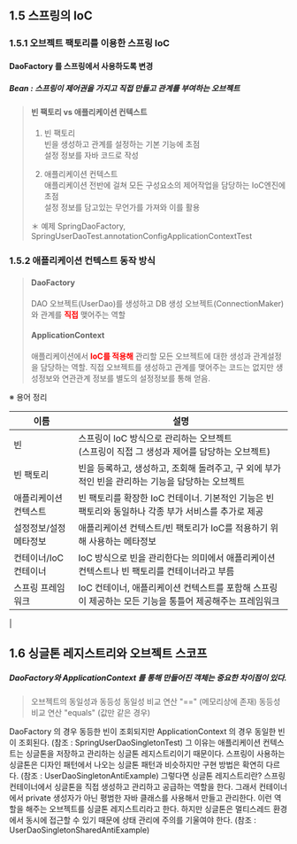 ## 1.5 스프링의 IoC
### 1.5.1 오브젝트 팩토리를 이용한 스프링 IoC
#### DaoFactory 를 스프링에서 사용하도록 변경
##### Bean : 스프링이 제어권을 가지고 직접 만들고 관계를 부여하는 오브젝트

> #### 빈 팩토리 vs 애플리케이션 컨텍스트
>       
> 1. 빈 팩토리<br>
> 빈을 생성하고 관계를 설정하는 기본 기능에 초점<br>
> 설정 정보를 자바 코드로 작성          
>  
> 2. 애플리케이션 컨텍스트<br> 
> 애플리케이션 전반에 걸쳐 모든 구성요소의 제어작업을 담당하는 IoC엔진에 초점<br>
> 설정 정보를 담고있는 무언가를 가져와 이를 활용
>
> ＊ 예제 SpringDaoFactory, SpringUserDaoTest.annotationConfigApplicationContextTest

### 1.5.2 애플리케이션 컨텍스트 동작 방식
> #### DaoFactory<br> 
> DAO 오브젝트(UserDao)를 생성하고 DB 생성 오브젝트(ConnectionMaker) 와 관계를 <span style="color:red">**직접**</span> 맺어주는 역할
> #### ApplicationContext
> 애플리케이션에서 <span style="color:red">**IoC를 적용해**</span> 관리할 모든 오브젝트에 대한 생성과 관계설정을 담당하는 역할.
> 직접 오브젝트를 생성하고 관계를 맺어주는 코드는 없지만 생성정보와 연관관계 정보를 별도의 설정정보를 통해 얻음.

※ 용어 정리

| 이름   | 설명 |
|-|-|
|빈|스프링이 IoC 방식으로 관리하는 오브젝트<br>(스프링이 직접 그 생성과 제어를 담당하는 오브젝트)|
|빈 팩토리|빈을 등록하고, 생성하고, 조회해 돌려주고, 구 외에 부가적인 빈을 관리하는 기능을 담당하는 오브젝트       |
|애플리케이션 컨텍스트|빈 팩토리를 확장한 IoC 컨테이너. 기본적인 기능은 빈 팩토리와 동일하나 각종 부가 서비스를 추가로 제공|
|설정정보/설정 메타정보|애플리케이션 컨텍스트/빈 팩토리가 IoC를 적용하기 위해 사용하는 메타정보|
|컨테이너/IoC 컨테이너|IoC 방식으로 빈을 관리한다는 의미에서 애플리케이션 컨텍스트나 빈 팩토리를 컨테이너라고 부름|
|스프링 프레임워크|IoC 컨테이너, 애플리케이션 컨텍스트를 포함해 스프링이 제공하는 모든 기능을 통틀어 제공해주는 프레임워크
|

## 1.6 싱글톤 레지스트리와 오브젝트 스코프

##### DaoFactory와 ApplicationContext 를 통해 만들어진 객체는 중요한 차이점이 있다.

> 오브젝트의 동일성과 동등성
> 동일성 비교 연산 "=="  (메모리상에 존재)
> 동등성 비교 연산 "equals"  (값만 같은 경우)

DaoFactory 의 경우 동등한 빈이 조회되지만 ApplicationContext 의 경우 동일한 빈이 조회된다. (참조 : SpringUserDaoSingletonTest)
그 이유는 애플리케이션 컨텍스트는 싱글톤을 저장하고 관리하는 싱글톤 레지스트리이기 때문이다.
스프링이 사용하는 싱글톤은 디자인 패턴에서 나오는 싱글톤 패턴과 비슷하지만 구현 방법은 확연히 다르다. (참조 : UserDaoSingletonAntiExample)
그렇다면 싱글톤 레지스트리란?
스프링 컨테이너에서 싱글톤을 직접 생성하고 관리하고 공급하는 역할을 한다. 그래서 컨테이너에서 private 생성자가 아닌 평범한 자바 클래스를 사용해서 만들고 관리한다. 이런 역할을 해주는 오브젝트를 싱글톤 레지스트리라고 한다.
하지만 싱글톤은 멀티스레드 환경에서 동시에 접근할 수 있기 때문에 상태 관리에 주의를 기울여야 한다. (참조 : UserDaoSingletonSharedAntiExample)


